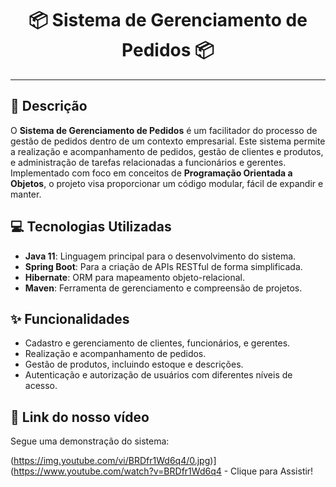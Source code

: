 <h1 align="center">📦 Sistema de Gerenciamento de Pedidos 📦</h1>

---

## 📘 Descrição

O **Sistema de Gerenciamento de Pedidos** é um facilitador do processo de gestão de pedidos dentro de um contexto empresarial. Este sistema permite a realização e acompanhamento de pedidos, gestão de clientes e produtos, e administração de tarefas relacionadas a funcionários e gerentes. Implementado com foco em conceitos de **Programação Orientada a Objetos**, o projeto visa proporcionar um código modular, fácil de expandir e manter.

## 💻 Tecnologias Utilizadas

- **Java 11**: Linguagem principal para o desenvolvimento do sistema.
- **Spring Boot**: Para a criação de APIs RESTful de forma simplificada.
- **Hibernate**: ORM para mapeamento objeto-relacional.
- **Maven**: Ferramenta de gerenciamento e compreensão de projetos.

## ✨ Funcionalidades

- Cadastro e gerenciamento de clientes, funcionários, e gerentes.
- Realização e acompanhamento de pedidos.
- Gestão de produtos, incluindo estoque e descrições.
- Autenticação e autorização de usuários com diferentes níveis de acesso.

## 🎥 Link do nosso vídeo

Segue uma demonstração do sistema:

(https://img.youtube.com/vi/BRDfr1Wd6q4/0.jpg)](https://www.youtube.com/watch?v=BRDfr1Wd6q4 - Clique para Assistir!

